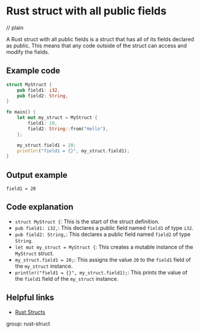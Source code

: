 # Rust struct with all public fields
// plain

A Rust struct with all public fields is a struct that has all of its fields declared as public. This means that any code outside of the struct can access and modify the fields.

## Example code

```rust
struct MyStruct {
    pub field1: i32,
    pub field2: String,
}

fn main() {
    let mut my_struct = MyStruct {
        field1: 10,
        field2: String::from("Hello"),
    };

    my_struct.field1 = 20;
    println!("field1 = {}", my_struct.field1);
}
```

## Output example

```
field1 = 20
```

## Code explanation

- `struct MyStruct {`: This is the start of the struct definition.
- `pub field1: i32,`: This declares a public field named `field1` of type `i32`.
- `pub field2: String,`: This declares a public field named `field2` of type `String`.
- `let mut my_struct = MyStruct {`: This creates a mutable instance of the `MyStruct` struct.
- `my_struct.field1 = 20;`: This assigns the value `20` to the `field1` field of the `my_struct` instance.
- `println!("field1 = {}", my_struct.field1);`: This prints the value of the `field1` field of the `my_struct` instance.

## Helpful links
- [Rust Structs](https://doc.rust-lang.org/book/ch05-00-structs.html)

group: rust-struct